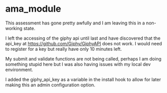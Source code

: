 # ama_module

This assessment has gone pretty awfully and I am leaving this in a non-working state.

I left the accessing of the giphy api until last and have discovered that the api_key at https://github.com/Giphy/GiphyAPI does not work. I would need to register for a key but really have only 10 minutes left.

My submit and validate functions are not being called, perhaps I am doing something stupid here but I was also having issues with my local dev environment.

I added the giphy_api_key as a variable in the install hook to allow for later making this an admin configuration option.


